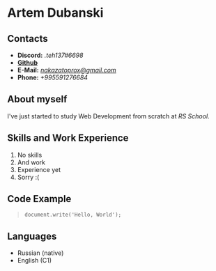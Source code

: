 # Artem Dubanski
## **Contacts**
- **Discord:** *.teh137#6698*
- **[Github](https://github.com/aarduu)**
- **E-Mail:** *nakazatoprox@gmail.com*
- **Phone:** *+995591276684*

## **About myself**
I've just started to study Web Development from scratch at *RS School*.

## **Skills and Work Experience**
1. No skills
2. And work
3. Experience yet
4. Sorry :(

## **Code Example**
> `document.write('Hello, World');`

## **Languages**
- Russian (native)
- English (C1)
